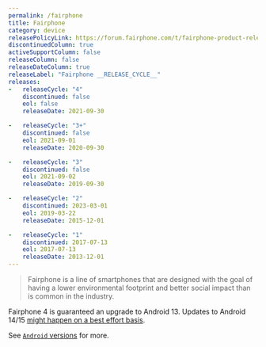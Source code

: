```yaml
---
permalink: /fairphone
title: Fairphone
category: device
releasePolicyLink: https://forum.fairphone.com/t/fairphone-product-release-cycle/52652
discontinuedColumn: true
activeSupportColumn: false
releaseColumn: false
releaseDateColumn: true
releaseLabel: "Fairphone __RELEASE_CYCLE__"
releases:
-   releaseCycle: "4"
    discontinued: false
    eol: false
    releaseDate: 2021-09-30

-   releaseCycle: "3+"
    discontinued: false
    eol: 2021-09-01
    releaseDate: 2020-09-30

-   releaseCycle: "3"
    discontinued: false
    eol: 2021-09-02
    releaseDate: 2019-09-30

-   releaseCycle: "2"
    discontinued: 2023-03-01
    eol: 2019-03-22
    releaseDate: 2015-12-01

-   releaseCycle: "1"
    discontinued: 2017-07-13
    eol: 2017-07-13
    releaseDate: 2013-12-01
---
```


> Fairphone is a line of smartphones that are designed with the goal of having a lower environmental footprint and better social impact than is common in the industry.

Fairphone 4 is guaranteed an upgrade to Android 13. Updates to Android 14/15 [might happen on a best effort basis](https://support.fairphone.com/hc/en-us/articles/4405858006545-FP4-Fairphone-OS-Android-11-).

See [`Android` versions](https://endoflife.date/android) for more.
